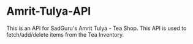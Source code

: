 # Amrit-Tulya-API
This is an API for SadGuru's Amrit Tulya - Tea Shop. This API is used to fetch/add/delete items from the Tea Inventory. 
